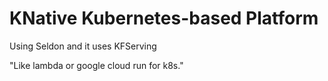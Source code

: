 # KNative Kubernetes-based Platform

Using Seldon and it uses KFServing

"Like lambda or google cloud run for k8s."
